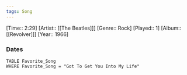 ```yaml
---
tags: Song  
---
```

[Time:: 2:29]
[Artist:: [[The Beatles]]]
[Genre:: Rock]
[Played:: 1]
[Album:: [[Revolver]]]
[Year:: 1966]
### Dates
````dataview
TABLE Favorite_Song
WHERE Favorite_Song = "Got To Get You Into My Life"
````